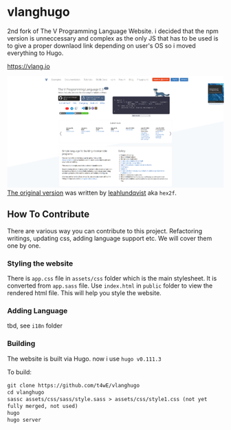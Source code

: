 # vlanghugo
2nd fork of The V Programming Language Website. i decided that the npm version is unneccessary and complex as the only JS that has to be used is to give a proper downlaod link depending on user's OS so i moved everything to Hugo.

https://vlang.io

![Example](example.png)\
[The original version](https://github.com/hex2f/vlang.io) was written by [leahlundqvist](https://github.com/hex2f) aka ``hex2f``.

## How To Contribute

There are various way you can contribute to this project. Refactoring writings, updating css, adding language support etc. We will cover them one by one.

### Styling the website

There is `app.css` file in ``assets/css`` folder  which is the main stylesheet. It is converted from `app.sass` file. Use `index.html` in ``public`` folder to view the rendered html file. This will help you style the website.

### Adding Language

tbd, see `i18n` folder

### Building

The website is built via Hugo. now i use `hugo v0.111.3`

To build:
```
git clone https://github.com/t4wE/vlanghugo
cd vlanghugo
sassc assets/css/sass/style.sass > assets/css/style1.css (not yet fully merged, not used)
hugo
hugo server
```
